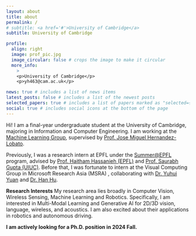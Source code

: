 ```yaml
---
layout: about
title: about
permalink: /
# subtitle: <a href='#'>University of Cambridge</a>
subtitle: University of Cambridge

profile:
  align: right
  image: prof_pic.jpg
  image_circular: false # crops the image to make it circular
  more_info: 
    >
    <p>University of Cambridge</p>
    <p>yh463@cam.ac.uk</p>

news: true # includes a list of news items
latest_posts: false # includes a list of the newest posts
selected_papers: true # includes a list of papers marked as "selected={true}"
social: true # includes social icons at the bottom of the page
---
```


Hi! I am a final-year undergraduate student at the University of Cambridge, majoring in Information and Computer Engineering. I am working at the [Machine Learning Group](https://mlg.eng.cam.ac.uk/), supervised by [Prof. Jose Miguel Hernandez-Lobato](https://jmhl.org/). 

Previously, I was a research intern at EPFL under the [Summer@EPFL](https://summer.epfl.ch/) program, advised by [Prof. Haitham Hassanieh (EPFL)](https://people.epfl.ch/haitham.alhassanieh/?lang=en) and [Prof. Saurabh Gupta (UIUC)](https://saurabhg.web.illinois.edu/). Before that, I was fortunate to intern at the Visual Computing Group in Microsoft Research Asia (MSRA) , collaborating with [Dr. Yuhui Yuan](https://www.microsoft.com/en-us/research/people/yuyua/) and [Dr. Han Hu](https://ancientmooner.github.io/). 

**Research Interests** My research area lies broadly in Computer Vision, Wireless Sensing, Machine Learning and Robotics. Specifically, I am interested in Multi-Modal Learning and Generative AI for 2D/3D vision, language, wireless, and acoustics. I am also excited about their applications in robotics and autonomous driving. 

**I am actively looking for a Ph.D. position in 2024 Fall.**
